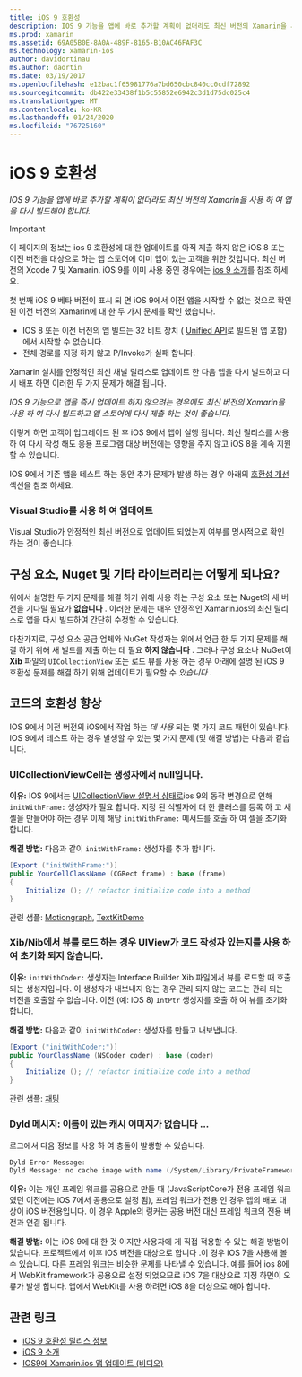 ```yaml
---
title: iOS 9 호환성
description: IOS 9 기능을 앱에 바로 추가할 계획이 없더라도 최신 버전의 Xamarin을 사용 하 여 앱을 다시 빌드해야 합니다.
ms.prod: xamarin
ms.assetid: 69A05B0E-8A0A-489F-8165-B10AC46FAF3C
ms.technology: xamarin-ios
author: davidortinau
ms.author: daortin
ms.date: 03/19/2017
ms.openlocfilehash: e12bac1f65981776a7bd650cbc840cc0cdf72892
ms.sourcegitcommit: db422e33438f1b5c55852e6942c3d1d75dc025c4
ms.translationtype: MT
ms.contentlocale: ko-KR
ms.lasthandoff: 01/24/2020
ms.locfileid: "76725160"
---
```

# <a name="ios-9-compatibility"></a>iOS 9 호환성

_IOS 9 기능을 앱에 바로 추가할 계획이 없더라도 최신 버전의 Xamarin을 사용 하 여 앱을 다시 빌드해야 합니다._

> [!IMPORTANT]
> 이 페이지의 정보는 ios 9 호환성에 대 한 업데이트를 아직 제출 하지 않은 iOS 8 또는 이전 버전을 대상으로 하는 앱 스토어에 이미 앱이 있는 고객을 위한 것입니다. 최신 버전의 Xcode 7 및 Xamarin. iOS 9를 이미 사용 중인 경우에는 [ios 9 소개](~/ios/platform/introduction-to-ios9/index.md)를 참조 하세요.

첫 번째 iOS 9 베타 버전이 표시 되 면 iOS 9에서 이전 앱을 시작할 수 없는 것으로 확인 된 이전 버전의 Xamarin에 대 한 두 가지 문제를 확인 했습니다.

- IOS 8 또는 이전 버전의 앱 빌드는 32 비트 장치 ( [Unified API](~/cross-platform/macios/unified/index.md)로 빌드된 앱 포함)에서 시작할 수 없습니다.
- 전체 경로를 지정 하지 않고 P/Invoke가 실패 합니다.

Xamarin 설치를 안정적인 최신 채널 릴리스로 업데이트 한 다음 앱을 다시 빌드하고 다시 배포 하면 이러한 두 가지 문제가 해결 됩니다.

_IOS 9 기능으로 앱을 즉시 업데이트 하지 않으려는 경우에도 최신 버전의 Xamarin을 사용 하 여 다시 빌드하고 앱 스토어에 다시 제출 하는 것이 좋습니다_.

이렇게 하면 고객이 업그레이드 된 후 iOS 9에서 앱이 실행 됩니다.
최신 릴리스를 사용 하 여 다시 작성 해도 응용 프로그램 대상 버전에는 영향을 주지 않고 iOS 8을 계속 지원할 수 있습니다.

IOS 9에서 기존 앱을 테스트 하는 동안 추가 문제가 발생 하는 경우 아래의 [호환성 개선](#compat) 섹션을 참조 하세요.

### <a name="updating-with-visual-studio"></a>Visual Studio를 사용 하 여 업데이트

Visual Studio가 안정적인 최신 버전으로 업데이트 되었는지 여부를 명시적으로 확인 하는 것이 좋습니다.

## <a name="what-about-components-nugets-and-other-libraries"></a>구성 요소, Nuget 및 기타 라이브러리는 어떻게 되나요?

위에서 설명한 두 가지 문제를 해결 하기 위해 사용 하는 구성 요소 또는 Nuget의 새 버전을 기다릴 필요가 **없습니다** .
이러한 문제는 매우 안정적인 Xamarin.ios의 최신 릴리스로 앱을 다시 빌드하여 간단히 수정할 수 있습니다.

마찬가지로, 구성 요소 공급 업체와 NuGet 작성자는 위에서 언급 한 두 가지 문제를 해결 하기 위해 새 빌드를 제출 하는 데 필요 **하지 않습니다** . 그러나 구성 요소나 NuGet이 **Xib** 파일의 `UICollectionView` 또는 로드 뷰를 사용 하는 경우 아래에 설명 된 iOS 9 호환성 문제를 해결 하기 위해 업데이트가 필요할 수 *있습니다* .

<a name="compat" />

## <a name="improving-compatibility-in-your-code"></a>코드의 호환성 향상

IOS 9에서 이전 버전의 iOS에서 작업 하는 *데 사용* 되는 몇 가지 코드 패턴이 있습니다. IOS 9에서 테스트 하는 경우 발생할 수 있는 몇 가지 문제 (및 해결 방법)는 다음과 같습니다.

### <a name="uicollectionviewcellcontentview-is-null-in-constructors"></a>UICollectionViewCell는 생성자에서 null입니다.

**이유:** IOS 9에서는 [UICollectionView 설명서 상태로](https://developer.apple.com/library/ios/documentation/UIKit/Reference/UICollectionView_class/#//apple_ref/occ/instm/UICollectionView/dequeueReusableCellWithReuseIdentifier:forIndexPath)ios 9의 동작 변경으로 인해 `initWithFrame:` 생성자가 필요 합니다. 지정 된 식별자에 대 한 클래스를 등록 하 고 새 셀을 만들어야 하는 경우 이제 해당 `initWithFrame:` 메서드를 호출 하 여 셀을 초기화 합니다.

**해결 방법:** 다음과 같이 `initWithFrame:` 생성자를 추가 합니다.

```csharp
[Export ("initWithFrame:")]
public YourCellClassName (CGRect frame) : base (frame)
{
    Initialize (); // refactor initialize code into a method
}
```

관련 샘플: [Motiongraph](https://github.com/xamarin/monotouch-samples/commit/3c1b7a4170c001e7290db9babb2b7a6dddeb8bcb), [TextKitDemo](https://github.com/xamarin/monotouch-samples/commit/23ea01b37326963b5ebf68bbcc1edd51c66a28d6)

### <a name="uiview-fails-to-init-with-coder-when-loading-a-view-from-a-xibnib"></a>Xib/Nib에서 뷰를 로드 하는 경우 UIView가 코드 작성자 있는지를 사용 하 여 초기화 되지 않습니다.

**이유:** `initWithCoder:` 생성자는 Interface Builder Xib 파일에서 뷰를 로드할 때 호출 되는 생성자입니다. 이 생성자가 내보내지 않는 경우 관리 되지 않는 코드는 관리 되는 버전을 호출할 수 없습니다. 이전 (예: iOS 8) `IntPtr` 생성자를 호출 하 여 뷰를 초기화 합니다.

**해결 방법:** 다음과 같이 `initWithCoder:` 생성자를 만들고 내보냅니다.

```csharp
[Export ("initWithCoder:")]
public YourClassName (NSCoder coder) : base (coder)
{
    Initialize (); // refactor initialize code into a method
}
```

관련 샘플: [채팅](https://github.com/xamarin/monotouch-samples/commit/7b81138d52e5f3f1aa3769fcb08f46122e9b6a88)

### <a name="dyld-message-no-cache-image-with-name"></a>Dyld 메시지: 이름이 있는 캐시 이미지가 없습니다 ...

로그에서 다음 정보를 사용 하 여 충돌이 발생할 수 있습니다.

```csharp
Dyld Error Message:
Dyld Message: no cache image with name (/System/Library/PrivateFrameworks/JavaScriptCore.framework/JavaScriptCore)
```

**이유:** 이는 개인 프레임 워크를 공용으로 만들 때 (JavaScriptCore가 전용 프레임 워크 였던 이전에는 iOS 7에서 공용으로 설정 됨), 프레임 워크가 전용 인 경우 앱의 배포 대상이 iOS 버전용입니다. 이 경우 Apple의 링커는 공용 버전 대신 프레임 워크의 전용 버전과 연결 됩니다.

**해결 방법:** 이는 iOS 9에 대 한 것 이지만 사용자에 게 직접 적용할 수 있는 해결 방법이 있습니다. 프로젝트에서 이후 iOS 버전을 대상으로 합니다 .이 경우 iOS 7을 사용해 볼 수 있습니다. 다른 프레임 워크는 비슷한 문제를 나타낼 수 있습니다. 예를 들어 ios 8에서 WebKit framework가 공용으로 설정 되었으므로 iOS 7을 대상으로 지정 하면이 오류가 발생 합니다. 앱에서 WebKit를 사용 하려면 iOS 8을 대상으로 해야 합니다.

## <a name="related-links"></a>관련 링크

- [iOS 9 호환성 릴리스 정보](https://releases.xamarin.com/ios-hotfix-for-ios-9-preview-xcode-6/)
- [iOS 9 소개](~/ios/platform/introduction-to-ios9/index.md)
- [IOS9에 Xamarin.ios 앱 업데이트 (비디오)](https://university.xamarin.com/lightninglectures/Updating-your-XamariniOS-apps-to-iOS9)
